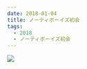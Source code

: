 ```yaml
---
date: 2018-01-04
title: ノーティボーイズ初会
tags:
  - 2018
  - ノーティボーイズ初会
---
```


![](/images/2018-01-04--main.jpg)
